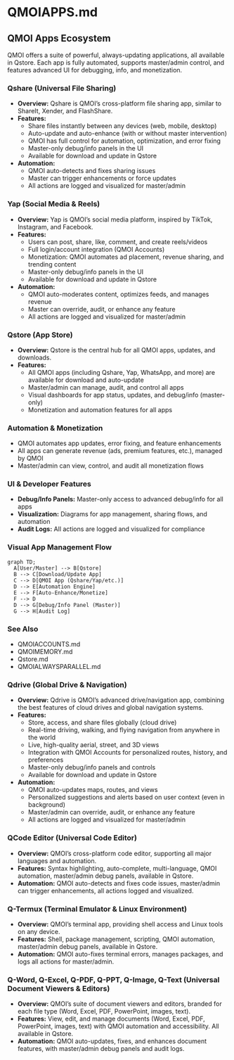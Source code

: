 # QMOIAPPS.md

## QMOI Apps Ecosystem

QMOI offers a suite of powerful, always-updating applications, all available in Qstore. Each app is fully automated, supports master/admin control, and features advanced UI for debugging, info, and monetization.

### Qshare (Universal File Sharing)
- **Overview:** Qshare is QMOI’s cross-platform file sharing app, similar to ShareIt, Xender, and FlashShare.
- **Features:**
  - Share files instantly between any devices (web, mobile, desktop)
  - Auto-update and auto-enhance (with or without master intervention)
  - QMOI has full control for automation, optimization, and error fixing
  - Master-only debug/info panels in the UI
  - Available for download and update in Qstore
- **Automation:**
  - QMOI auto-detects and fixes sharing issues
  - Master can trigger enhancements or force updates
  - All actions are logged and visualized for master/admin

### Yap (Social Media & Reels)
- **Overview:** Yap is QMOI’s social media platform, inspired by TikTok, Instagram, and Facebook.
- **Features:**
  - Users can post, share, like, comment, and create reels/videos
  - Full login/account integration (QMOI Accounts)
  - Monetization: QMOI automates ad placement, revenue sharing, and trending content
  - Master-only debug/info panels in the UI
  - Available for download and update in Qstore
- **Automation:**
  - QMOI auto-moderates content, optimizes feeds, and manages revenue
  - Master can override, audit, or enhance any feature
  - All actions are logged and visualized for master/admin

### Qstore (App Store)
- **Overview:** Qstore is the central hub for all QMOI apps, updates, and downloads.
- **Features:**
  - All QMOI apps (including Qshare, Yap, WhatsApp, and more) are available for download and auto-update
  - Master/admin can manage, audit, and control all apps
  - Visual dashboards for app status, updates, and debug/info (master-only)
  - Monetization and automation features for all apps

### Automation & Monetization
- QMOI automates app updates, error fixing, and feature enhancements
- All apps can generate revenue (ads, premium features, etc.), managed by QMOI
- Master/admin can view, control, and audit all monetization flows

### UI & Developer Features
- **Debug/Info Panels:** Master-only access to advanced debug/info for all apps
- **Visualization:** Diagrams for app management, sharing flows, and automation
- **Audit Logs:** All actions are logged and visualized for compliance

### Visual App Management Flow
```mermaid
graph TD;
  A[User/Master] --> B[Qstore]
  B --> C[Download/Update App]
  C --> D[QMOI App (Qshare/Yap/etc.)]
  D --> E[Automation Engine]
  E --> F[Auto-Enhance/Monetize]
  F --> D
  D --> G[Debug/Info Panel (Master)]
  G --> H[Audit Log]
```

### See Also
- QMOIACCOUNTS.md
- QMOIMEMORY.md
- Qstore.md
- QMOIALWAYSPARALLEL.md 

### Qdrive (Global Drive & Navigation)
- **Overview:** Qdrive is QMOI’s advanced drive/navigation app, combining the best features of cloud drives and global navigation systems.
- **Features:**
  - Store, access, and share files globally (cloud drive)
  - Real-time driving, walking, and flying navigation from anywhere in the world
  - Live, high-quality aerial, street, and 3D views
  - Integration with QMOI Accounts for personalized routes, history, and preferences
  - Master-only debug/info panels and controls
  - Available for download and update in Qstore
- **Automation:**
  - QMOI auto-updates maps, routes, and views
  - Personalized suggestions and alerts based on user context (even in background)
  - Master/admin can override, audit, or enhance any feature
  - All actions are logged and visualized for master/admin 

### QCode Editor (Universal Code Editor)
- **Overview:** QMOI’s cross-platform code editor, supporting all major languages and automation.
- **Features:** Syntax highlighting, auto-complete, multi-language, QMOI automation, master/admin debug panels, available in Qstore.
- **Automation:** QMOI auto-detects and fixes code issues, master/admin can trigger enhancements, all actions logged and visualized.

### Q-Termux (Terminal Emulator & Linux Environment)
- **Overview:** QMOI’s terminal app, providing shell access and Linux tools on any device.
- **Features:** Shell, package management, scripting, QMOI automation, master/admin debug panels, available in Qstore.
- **Automation:** QMOI auto-fixes terminal errors, manages packages, and logs all actions for master/admin.

### Q-Word, Q-Excel, Q-PDF, Q-PPT, Q-Image, Q-Text (Universal Document Viewers & Editors)
- **Overview:** QMOI’s suite of document viewers and editors, branded for each file type (Word, Excel, PDF, PowerPoint, images, text).
- **Features:** View, edit, and manage documents (Word, Excel, PDF, PowerPoint, images, text) with QMOI automation and accessibility. All available in Qstore.
- **Automation:** QMOI auto-updates, fixes, and enhances document features, with master/admin debug panels and audit logs. 